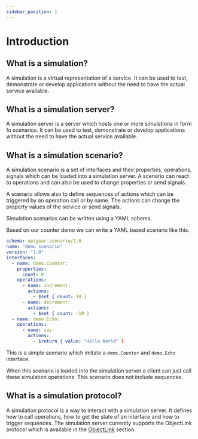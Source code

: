 ```yaml
---
sidebar_position: 1
---
```


# Introduction

## What is a simulation?

A simulation is a virtual representation of a service. It can be used to test, demonstrate or develop applications without the need to have the actual service available.

## What is a simulation server?

A simulation server is a server which hosts one or more simulations in form fo scenarios. It can be used to test, demonstrate or develop applications without the need to have the actual service available.

## What is a simulation scenario?

A simulation scenario is a set of interfaces and their properties, operations, signals which can be loaded into a simulation server. A scenario can react to operations and can also be used to change properties or send signals.

A scenario allows also to define sequences of actions which can be triggered by an operation call or by name. The actions can change the property values of the service or send signals.

Simulation scenarios can be written using a YAML schema.

Based on our counter demo we can write a YAML based scenario like this.

```yaml
schema: apigear.scenario/1.0
name: "demo scenario"
version: "1.0"
interfaces:
  - name: demo.Counter:
    properties:
      count: 0
    operations:
      - name: increment:
        actions:
          - $set { count: 10 }
      - name: decrement:
        actions:
          - $set { count: -10 }
  - name: demo.Echo:
    operations:
      - name: say:
        actions:
          - $return { value: "Hello World" }
```

This is a simple scenario which imitate a `demo.Counter` and `demo.Echo` interface.

When this scenario is loaded into the simulation server a client can just call these simulation operations. This scenario does not include sequences.

## What is a simulation protocol?

A simulation protocol is a way to interact with a simulation server. It defines how to call operations, how to get the state of an interface and how to trigger sequences. The simulation server currently supports the ObjectLink protocol which is available in the [ObjectLink](/docs/advanced/objectlink/intro) section.

